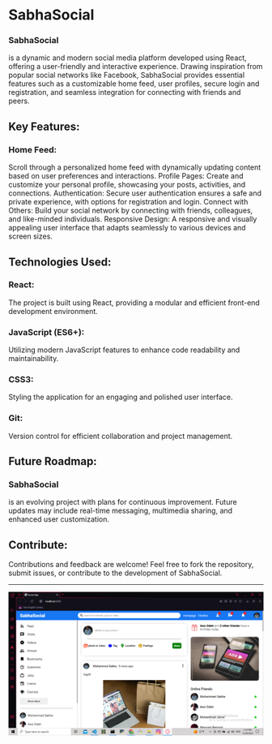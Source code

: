 <h1>SabhaSocial</h1> 

<h3>SabhaSocial</h3> is a dynamic and modern social media platform developed using React, offering a user-friendly and interactive experience. Drawing inspiration from popular social networks like Facebook, SabhaSocial provides essential features such as a customizable home feed, user profiles, secure login and registration, and seamless integration for connecting with friends and peers.

<h2>Key Features:</h2>

<h3>Home Feed:</h3> Scroll through a personalized home feed with dynamically updating content based on user preferences and interactions.
Profile Pages: Create and customize your personal profile, showcasing your posts, activities, and connections.
Authentication: Secure user authentication ensures a safe and private experience, with options for registration and login.
Connect with Others: Build your social network by connecting with friends, colleagues, and like-minded individuals.
Responsive Design: A responsive and visually appealing user interface that adapts seamlessly to various devices and screen sizes.

<h2>Technologies Used:</h2>

<h3>React:</h3> The project is built using React, providing a modular and efficient front-end development environment.
<h3>JavaScript (ES6+):</h3> Utilizing modern JavaScript features to enhance code readability and maintainability.
<h3>CSS3:</h3> Styling the application for an engaging and polished user interface.
<h3>Git:</h3> Version control for efficient collaboration and project management.

<h2>Future Roadmap:</h2>

<h3>SabhaSocial</h3> is an evolving project with plans for continuous improvement. Future updates may include real-time messaging, multimedia sharing, and enhanced user customization.

<h2>Contribute:</h2>

Contributions and feedback are welcome! Feel free to fork the repository, submit issues, or contribute to the development of SabhaSocial.

<hr>

![Alt Text](/public/assets/New%20folder/Home01.png)

